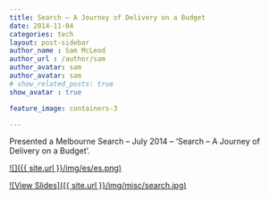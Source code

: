 ```yaml
---
title: Search – A Journey of Delivery on a Budget
date: 2014-11-04
categories: tech
layout: post-sidebar
author_name : Sam McLeod
author_url : /author/sam
author_avatar: sam
author_avatar: sam
# show_related_posts: true
show_avatar : true

feature_image: containers-3

---
```


Presented a Melbourne Search – July 2014 – ‘Search – A Journey of Delivery on a Budget’.

[![]({{ site.url }}/img/es/es.png)](https://smcleod.net/files/Search---A-Journey-of-Delivery-on-a-Budget/)

[![View Slides]({{ site.url }}/img/misc/search.jpg)](https://smcleod.net/files/Search---A-Journey-of-Delivery-on-a-Budget/)
